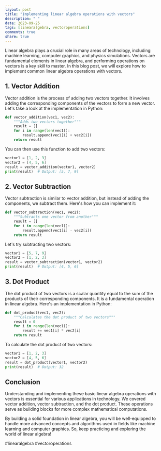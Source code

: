 ```yaml
---
layout: post
title: "Implementing linear algebra operations with vectors"
description: " "
date: 2023-09-25
tags: [linearalgebra, vectoroperations]
comments: true
share: true
---
```


Linear algebra plays a crucial role in many areas of technology, including machine learning, computer graphics, and physics simulations. Vectors are fundamental elements in linear algebra, and performing operations on vectors is a key skill to master. In this blog post, we will explore how to implement common linear algebra operations with vectors.

## 1. Vector Addition

Vector addition is the process of adding two vectors together. It involves adding the corresponding components of the vectors to form a new vector. Let's take a look at the implementation in Python:

```python
def vector_addition(vec1, vec2):
    """Adds two vectors together"""
    result = []
    for i in range(len(vec1)):
        result.append(vec1[i] + vec2[i])
    return result
```

You can then use this function to add two vectors:

```python
vector1 = [1, 2, 3]
vector2 = [4, 5, 6]
result = vector_addition(vector1, vector2)
print(result)  # Output: [5, 7, 9]
```

## 2. Vector Subtraction

Vector subtraction is similar to vector addition, but instead of adding the components, we subtract them. Here's how you can implement it:

```python
def vector_subtraction(vec1, vec2):
    """Subtracts one vector from another"""
    result = []
    for i in range(len(vec1)):
        result.append(vec1[i] - vec2[i])
    return result
```

Let's try subtracting two vectors:

```python
vector1 = [5, 7, 9]
vector2 = [1, 2, 3]
result = vector_subtraction(vector1, vector2)
print(result)  # Output: [4, 5, 6]
```

## 3. Dot Product

The dot product of two vectors is a scalar quantity equal to the sum of the products of their corresponding components. It is a fundamental operation in linear algebra. Here's an implementation in Python:

```python
def dot_product(vec1, vec2):
    """Calculates the dot product of two vectors"""
    result = 0
    for i in range(len(vec1)):
        result += vec1[i] * vec2[i]
    return result
```

To calculate the dot product of two vectors:

```python
vector1 = [1, 2, 3]
vector2 = [4, 5, 6]
result = dot_product(vector1, vector2)
print(result)  # Output: 32
```

## Conclusion

Understanding and implementing these basic linear algebra operations with vectors is essential for various applications in technology. We covered vector addition, vector subtraction, and the dot product. These operations serve as building blocks for more complex mathematical computations. 

By building a solid foundation in linear algebra, you will be well-equipped to handle more advanced concepts and algorithms used in fields like machine learning and computer graphics. So, keep practicing and exploring the world of linear algebra!

#linearalgebra #vectoroperations